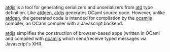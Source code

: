 [atdjs](http://github.com/barko/atdjs) is a tool for generating
serializers and unserializers from [atd](http://oss.wink.com/atd/)
type definition.  Like [atdgen](http://oss.wink.com/atdgen/),
[atdjs](http://github.com/barko/atdjs) generates OCaml source code.
However, unlike [atdgen](http://oss.wink.com/atdgen/), the generated
code is intended for compilation by the
[ocamljs](http://github.com/jaked/ocamljs) compiler, an OCaml compiler
with a Javascript backend.  

[atdjs](http://github.com/barko/atdjs) simplifies the construction of
browser-based apps (written in OCaml and compiled with
[ocamljs](http://github.com/jaked/ocamljs) which send/receive typed
messages via Javascript's XHR.

